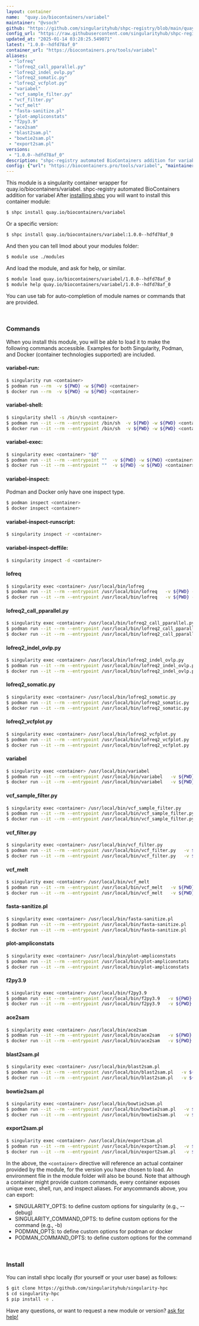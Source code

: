 ```yaml
---
layout: container
name:  "quay.io/biocontainers/variabel"
maintainer: "@vsoch"
github: "https://github.com/singularityhub/shpc-registry/blob/main/quay.io/biocontainers/variabel/container.yaml"
config_url: "https://raw.githubusercontent.com/singularityhub/shpc-registry/main/quay.io/biocontainers/variabel/container.yaml"
updated_at: "2025-01-14 03:28:25.549071"
latest: "1.0.0--hdfd78af_0"
container_url: "https://biocontainers.pro/tools/variabel"
aliases:
 - "lofreq"
 - "lofreq2_call_pparallel.py"
 - "lofreq2_indel_ovlp.py"
 - "lofreq2_somatic.py"
 - "lofreq2_vcfplot.py"
 - "variabel"
 - "vcf_sample_filter.py"
 - "vcf_filter.py"
 - "vcf_melt"
 - "fasta-sanitize.pl"
 - "plot-ampliconstats"
 - "f2py3.9"
 - "ace2sam"
 - "blast2sam.pl"
 - "bowtie2sam.pl"
 - "export2sam.pl"
versions:
 - "1.0.0--hdfd78af_0"
description: "shpc-registry automated BioContainers addition for variabel"
config: {"url": "https://biocontainers.pro/tools/variabel", "maintainer": "@vsoch", "description": "shpc-registry automated BioContainers addition for variabel", "latest": {"1.0.0--hdfd78af_0": "sha256:f0a7bded8d9eb27c251d8dd4d06785c5d4e2558f083b24fd55156d7d7d55e661"}, "tags": {"1.0.0--hdfd78af_0": "sha256:f0a7bded8d9eb27c251d8dd4d06785c5d4e2558f083b24fd55156d7d7d55e661"}, "docker": "quay.io/biocontainers/variabel", "aliases": {"lofreq": "/usr/local/bin/lofreq", "lofreq2_call_pparallel.py": "/usr/local/bin/lofreq2_call_pparallel.py", "lofreq2_indel_ovlp.py": "/usr/local/bin/lofreq2_indel_ovlp.py", "lofreq2_somatic.py": "/usr/local/bin/lofreq2_somatic.py", "lofreq2_vcfplot.py": "/usr/local/bin/lofreq2_vcfplot.py", "variabel": "/usr/local/bin/variabel", "vcf_sample_filter.py": "/usr/local/bin/vcf_sample_filter.py", "vcf_filter.py": "/usr/local/bin/vcf_filter.py", "vcf_melt": "/usr/local/bin/vcf_melt", "fasta-sanitize.pl": "/usr/local/bin/fasta-sanitize.pl", "plot-ampliconstats": "/usr/local/bin/plot-ampliconstats", "f2py3.9": "/usr/local/bin/f2py3.9", "ace2sam": "/usr/local/bin/ace2sam", "blast2sam.pl": "/usr/local/bin/blast2sam.pl", "bowtie2sam.pl": "/usr/local/bin/bowtie2sam.pl", "export2sam.pl": "/usr/local/bin/export2sam.pl"}}
---
```


This module is a singularity container wrapper for quay.io/biocontainers/variabel.
shpc-registry automated BioContainers addition for variabel
After [installing shpc](#install) you will want to install this container module:


```bash
$ shpc install quay.io/biocontainers/variabel
```

Or a specific version:

```bash
$ shpc install quay.io/biocontainers/variabel:1.0.0--hdfd78af_0
```

And then you can tell lmod about your modules folder:

```bash
$ module use ./modules
```

And load the module, and ask for help, or similar.

```bash
$ module load quay.io/biocontainers/variabel/1.0.0--hdfd78af_0
$ module help quay.io/biocontainers/variabel/1.0.0--hdfd78af_0
```

You can use tab for auto-completion of module names or commands that are provided.

<br>

### Commands

When you install this module, you will be able to load it to make the following commands accessible.
Examples for both Singularity, Podman, and Docker (container technologies supported) are included.

#### variabel-run:

```bash
$ singularity run <container>
$ podman run --rm  -v ${PWD} -w ${PWD} <container>
$ docker run --rm  -v ${PWD} -w ${PWD} <container>
```

#### variabel-shell:

```bash
$ singularity shell -s /bin/sh <container>
$ podman run --it --rm --entrypoint /bin/sh  -v ${PWD} -w ${PWD} <container>
$ docker run --it --rm --entrypoint /bin/sh  -v ${PWD} -w ${PWD} <container>
```

#### variabel-exec:

```bash
$ singularity exec <container> "$@"
$ podman run --it --rm --entrypoint ""  -v ${PWD} -w ${PWD} <container> "$@"
$ docker run --it --rm --entrypoint ""  -v ${PWD} -w ${PWD} <container> "$@"
```

#### variabel-inspect:

Podman and Docker only have one inspect type.

```bash
$ podman inspect <container>
$ docker inspect <container>
```

#### variabel-inspect-runscript:

```bash
$ singularity inspect -r <container>
```

#### variabel-inspect-deffile:

```bash
$ singularity inspect -d <container>
```


#### lofreq

```bash
$ singularity exec <container> /usr/local/bin/lofreq
$ podman run --it --rm --entrypoint /usr/local/bin/lofreq   -v ${PWD} -w ${PWD} <container> -c " $@"
$ docker run --it --rm --entrypoint /usr/local/bin/lofreq   -v ${PWD} -w ${PWD} <container> -c " $@"
```


#### lofreq2_call_pparallel.py

```bash
$ singularity exec <container> /usr/local/bin/lofreq2_call_pparallel.py
$ podman run --it --rm --entrypoint /usr/local/bin/lofreq2_call_pparallel.py   -v ${PWD} -w ${PWD} <container> -c " $@"
$ docker run --it --rm --entrypoint /usr/local/bin/lofreq2_call_pparallel.py   -v ${PWD} -w ${PWD} <container> -c " $@"
```


#### lofreq2_indel_ovlp.py

```bash
$ singularity exec <container> /usr/local/bin/lofreq2_indel_ovlp.py
$ podman run --it --rm --entrypoint /usr/local/bin/lofreq2_indel_ovlp.py   -v ${PWD} -w ${PWD} <container> -c " $@"
$ docker run --it --rm --entrypoint /usr/local/bin/lofreq2_indel_ovlp.py   -v ${PWD} -w ${PWD} <container> -c " $@"
```


#### lofreq2_somatic.py

```bash
$ singularity exec <container> /usr/local/bin/lofreq2_somatic.py
$ podman run --it --rm --entrypoint /usr/local/bin/lofreq2_somatic.py   -v ${PWD} -w ${PWD} <container> -c " $@"
$ docker run --it --rm --entrypoint /usr/local/bin/lofreq2_somatic.py   -v ${PWD} -w ${PWD} <container> -c " $@"
```


#### lofreq2_vcfplot.py

```bash
$ singularity exec <container> /usr/local/bin/lofreq2_vcfplot.py
$ podman run --it --rm --entrypoint /usr/local/bin/lofreq2_vcfplot.py   -v ${PWD} -w ${PWD} <container> -c " $@"
$ docker run --it --rm --entrypoint /usr/local/bin/lofreq2_vcfplot.py   -v ${PWD} -w ${PWD} <container> -c " $@"
```


#### variabel

```bash
$ singularity exec <container> /usr/local/bin/variabel
$ podman run --it --rm --entrypoint /usr/local/bin/variabel   -v ${PWD} -w ${PWD} <container> -c " $@"
$ docker run --it --rm --entrypoint /usr/local/bin/variabel   -v ${PWD} -w ${PWD} <container> -c " $@"
```


#### vcf_sample_filter.py

```bash
$ singularity exec <container> /usr/local/bin/vcf_sample_filter.py
$ podman run --it --rm --entrypoint /usr/local/bin/vcf_sample_filter.py   -v ${PWD} -w ${PWD} <container> -c " $@"
$ docker run --it --rm --entrypoint /usr/local/bin/vcf_sample_filter.py   -v ${PWD} -w ${PWD} <container> -c " $@"
```


#### vcf_filter.py

```bash
$ singularity exec <container> /usr/local/bin/vcf_filter.py
$ podman run --it --rm --entrypoint /usr/local/bin/vcf_filter.py   -v ${PWD} -w ${PWD} <container> -c " $@"
$ docker run --it --rm --entrypoint /usr/local/bin/vcf_filter.py   -v ${PWD} -w ${PWD} <container> -c " $@"
```


#### vcf_melt

```bash
$ singularity exec <container> /usr/local/bin/vcf_melt
$ podman run --it --rm --entrypoint /usr/local/bin/vcf_melt   -v ${PWD} -w ${PWD} <container> -c " $@"
$ docker run --it --rm --entrypoint /usr/local/bin/vcf_melt   -v ${PWD} -w ${PWD} <container> -c " $@"
```


#### fasta-sanitize.pl

```bash
$ singularity exec <container> /usr/local/bin/fasta-sanitize.pl
$ podman run --it --rm --entrypoint /usr/local/bin/fasta-sanitize.pl   -v ${PWD} -w ${PWD} <container> -c " $@"
$ docker run --it --rm --entrypoint /usr/local/bin/fasta-sanitize.pl   -v ${PWD} -w ${PWD} <container> -c " $@"
```


#### plot-ampliconstats

```bash
$ singularity exec <container> /usr/local/bin/plot-ampliconstats
$ podman run --it --rm --entrypoint /usr/local/bin/plot-ampliconstats   -v ${PWD} -w ${PWD} <container> -c " $@"
$ docker run --it --rm --entrypoint /usr/local/bin/plot-ampliconstats   -v ${PWD} -w ${PWD} <container> -c " $@"
```


#### f2py3.9

```bash
$ singularity exec <container> /usr/local/bin/f2py3.9
$ podman run --it --rm --entrypoint /usr/local/bin/f2py3.9   -v ${PWD} -w ${PWD} <container> -c " $@"
$ docker run --it --rm --entrypoint /usr/local/bin/f2py3.9   -v ${PWD} -w ${PWD} <container> -c " $@"
```


#### ace2sam

```bash
$ singularity exec <container> /usr/local/bin/ace2sam
$ podman run --it --rm --entrypoint /usr/local/bin/ace2sam   -v ${PWD} -w ${PWD} <container> -c " $@"
$ docker run --it --rm --entrypoint /usr/local/bin/ace2sam   -v ${PWD} -w ${PWD} <container> -c " $@"
```


#### blast2sam.pl

```bash
$ singularity exec <container> /usr/local/bin/blast2sam.pl
$ podman run --it --rm --entrypoint /usr/local/bin/blast2sam.pl   -v ${PWD} -w ${PWD} <container> -c " $@"
$ docker run --it --rm --entrypoint /usr/local/bin/blast2sam.pl   -v ${PWD} -w ${PWD} <container> -c " $@"
```


#### bowtie2sam.pl

```bash
$ singularity exec <container> /usr/local/bin/bowtie2sam.pl
$ podman run --it --rm --entrypoint /usr/local/bin/bowtie2sam.pl   -v ${PWD} -w ${PWD} <container> -c " $@"
$ docker run --it --rm --entrypoint /usr/local/bin/bowtie2sam.pl   -v ${PWD} -w ${PWD} <container> -c " $@"
```


#### export2sam.pl

```bash
$ singularity exec <container> /usr/local/bin/export2sam.pl
$ podman run --it --rm --entrypoint /usr/local/bin/export2sam.pl   -v ${PWD} -w ${PWD} <container> -c " $@"
$ docker run --it --rm --entrypoint /usr/local/bin/export2sam.pl   -v ${PWD} -w ${PWD} <container> -c " $@"
```



In the above, the `<container>` directive will reference an actual container provided
by the module, for the version you have chosen to load. An environment file in the
module folder will also be bound. Note that although a container
might provide custom commands, every container exposes unique exec, shell, run, and
inspect aliases. For anycommands above, you can export:

 - SINGULARITY_OPTS: to define custom options for singularity (e.g., --debug)
 - SINGULARITY_COMMAND_OPTS: to define custom options for the command (e.g., -b)
 - PODMAN_OPTS: to define custom options for podman or docker
 - PODMAN_COMMAND_OPTS: to define custom options for the command

<br>

### Install

You can install shpc locally (for yourself or your user base) as follows:

```bash
$ git clone https://github.com/singularityhub/singularity-hpc
$ cd singularity-hpc
$ pip install -e .
```

Have any questions, or want to request a new module or version? [ask for help!](https://github.com/singularityhub/singularity-hpc/issues)